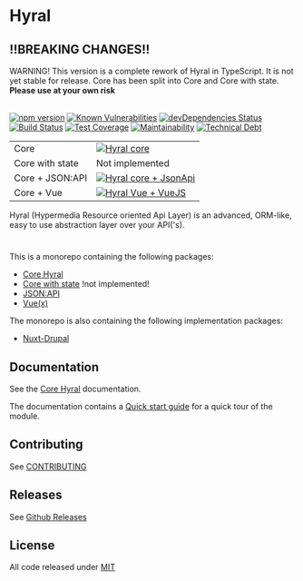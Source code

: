 # Hyral

## !!BREAKING CHANGES!!
WARNING! This version is a complete rework of Hyral in TypeScript. It is not yet stable for release. Core has been split into Core and Core with state. **Please use at your own risk**<br/><br/>

[![npm version](https://badge.fury.io/js/%40hyral%2Fcore.svg)](https://badge.fury.io/js/%40hyral%2Fcore)
[![Known Vulnerabilities](https://snyk.io/test/github/SyneticNL/Hyral/badge.svg)](https://snyk.io/test/github/SyneticNL/Hyral)
[![devDependencies Status](https://david-dm.org/syneticNL/Hyral/dev-status.svg)](https://david-dm.org/syneticNL/Hyral?type=dev)
[![Build Status](https://travis-ci.org/SyneticNL/Hyral.svg?branch=master)](https://travis-ci.org/SyneticNL/Hyral)
[![Test Coverage](https://api.codeclimate.com/v1/badges/6f13bb6cf6c9e88410d3/test_coverage)](https://codeclimate.com/github/SyneticNL/Hyral/test_coverage)
[![Maintainability](https://api.codeclimate.com/v1/badges/6f13bb6cf6c9e88410d3/maintainability)](https://codeclimate.com/github/SyneticNL/Hyral/maintainability)
[![Technical Debt](https://flat.badgen.net/codeclimate/tech-debt/SyneticNL/Hyral)](https://codeclimate.com/github/SyneticNL/Hyral/trends)

| | |
|---|---|
| Core | [![Hyral core](https://badgen.net/bundlephobia/minzip/@hyral/core)](https://bundlephobia.com/result?p=@hyral/core) |
| Core with state| Not implemented |
| Core + JSON:API | [![Hyral core + JsonApi](https://badgen.net/bundlephobia/minzip/@hyral/json-api)](https://bundlephobia.com/result?p=@hyral/json-api) |
| Core + Vue | [![Hyral Vue + VueJS](https://badgen.net/bundlephobia/minzip/@hyral/vue)](https://bundlephobia.com/result?p=@hyral/vue) |

Hyral (Hypermedia Resource oriented Api Layer) is an advanced, ORM-like, easy to use abstraction layer over your
API('s).

#
This is a monorepo containing the following packages:

* [Core Hyral]
* [Core with state] !not implemented!
* [JSON:API]
* [Vue(x)]

The monorepo is also containing the following implementation packages:

* [Nuxt-Drupal]

## Documentation
See the [Core Hyral] documentation.

The documentation contains a [Quick start guide] for a quick tour of the module.

## Contributing

See [CONTRIBUTING]

## Releases

See [Github Releases]

## License

All code released under [MIT]

[Core Hyral]: https://github.com/SyneticNL/Hyral/tree/master/packages/core/documentation
[Core with state]: https://github.com/SyneticNL/Hyral/tree/master/packages/core/documentation/core-with-state.md
[Quick start guide]: https://github.com/SyneticNL/Hyral/tree/master/packages/core/documentation/Guides/quick-start.md
[JSON:API]: https://github.com/SyneticNL/Hyral/tree/master/packages/json-api
[Vue(x)]: https://github.com/SyneticNL/Hyral/tree/master/packages/vue
[Nuxt-Drupal]:  https://github.com/SyneticNL/Hyral/tree/master/implementations/nuxt-drupal
[github releases]: https://github.com/SyneticNL/Hyral/releases
[CONTRIBUTING]: https://github.com/SyneticNL/Hyral/blob/master/CONTRIBUTING.md
[MIT]: https://github.com/SyneticNL/Hyral/blob/master/LICENSE
